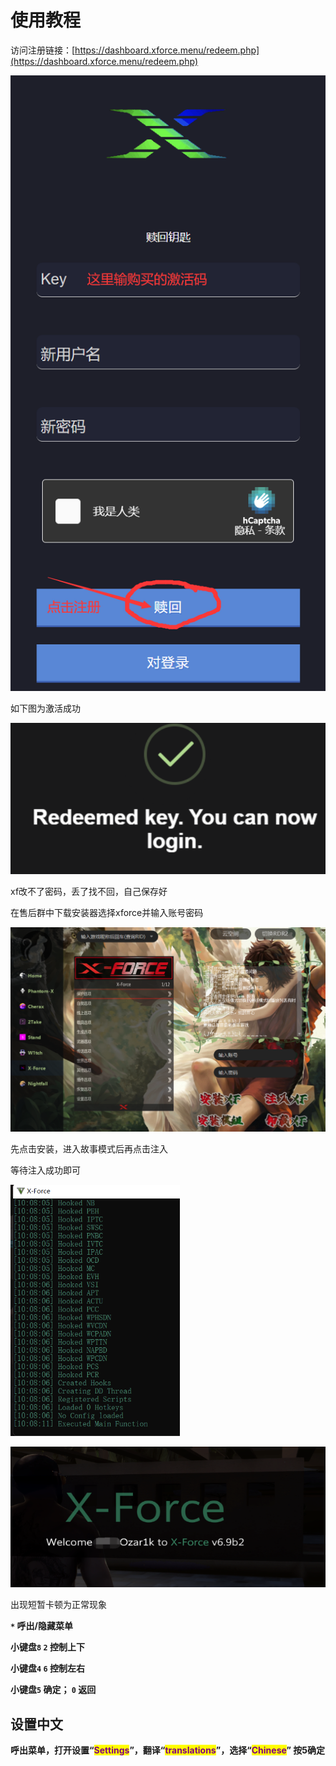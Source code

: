 # 使用教程

访问注册链接：[https://dashboard.xforce.menu/redeem.php](https://dashboard.xforce.menu/redeem.php)

![](../../.gitbook/assets/20220624154556.png)

如下图为激活成功

![](<../../.gitbook/assets/image (51).png>)

xf改不了密码，丢了找不回，自己保存好

在售后群中下载安装器选择xforce并输入账号密码

![](<../../.gitbook/assets/image (57).png>)

先点击安装，进入故事模式后再点击注入

等待注入成功即可

![](<../../.gitbook/assets/image (49).png>)

![](<../../.gitbook/assets/image (11).png>)

出现短暂卡顿为正常现象

**`*` 呼出/隐藏菜单**

**小键盘`8`  `2` 控制上下**

**小键盘`4`  `6` 控制左右**

**小键盘`5` 确定； `0` 返回**

## **设置中文**

**呼出菜单，打开设置“**<mark style="color:purple;">**Settings**</mark>**”，翻译“**<mark style="color:purple;">**translations**</mark>**”，选择“**<mark style="color:purple;">**Chinese**</mark>**” 按5确定**
